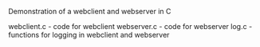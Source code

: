 Demonstration of a webclient and webserver in C

webclient.c - code for webclient
webserver.c - code for webserver
log.c - functions for logging in webclient and webserver
